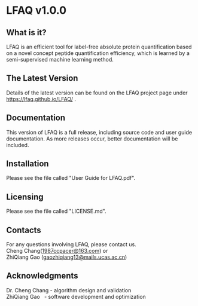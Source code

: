 
# LFAQ v1.0.0  

## What is it?  

LFAQ is an efficient tool for label-free absolute protein quantification based on a novel concept peptide quantification efficiency, which is learned by a semi-supervised machine learning method. 
 
## The Latest Version
 
  Details of the latest version can be found on the LFAQ
  project page under https://lfaq.github.io/LFAQ/ . 
  


## Documentation

  This version of LFAQ is a full release, including source code and user guide documentation. As more releases occur, better documentation will be included.

##  Installation

  Please see the file called "User Guide for LFAQ.pdf".

##  Licensing

  Please see the file called "LICENSE.md".

##  Contacts

  For any questions involving LFAQ, please contact us.  
Cheng Chang(<a href="mailto:1987ccpacer@163.com">1987ccpacer@163.com</a>) or   
  ZhiQiang Gao (<a href="mailto:gaozhiqiang13@mails.ucas.ac.cn">gaozhiqiang13@mails.ucas.ac.cn</a>)  

 
##  Acknowledgments

Dr. Cheng Chang - algorithm design and validation  
ZhiQiang Gao    - software development and optimization 

